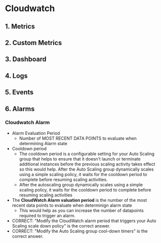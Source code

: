 # Cloudwatch
## 1. Metrics
## 2. Custom Metrics					
## 3. Dashboard
## 4. Logs
## 5. Events	
## 6. Alarms
### Cloudwatch Alarm											
- Alarm Evaluation Period
  - Number of MOST RECENT DATA POINTS to evaluate when determining Alarm state											
- Cooldown period
  - The cooldown period is a configurable setting for your Auto Scaling group that helps to ensure that it doesn't launch or terminate additional instances before the previous scaling activity takes effect so this would help. After the Auto Scaling group dynamically scales using a simple scaling policy, it waits for the cooldown period to complete before resuming scaling activities. 
  - After the autoscaling group dynamically scales using a simple scaling policy, it waits for the cooldown period to complete before resuming scaling activities
- The **CloudWatch Alarm valuation period** is the number of the most recent data points to evaluate when determinign alarm state
  - This would help as you can increase the number of datapoints required to trigger an alarm. 
- CORRECT: "Modify the CloudWatch alarm period that triggers your Auto Scaling scale down policy" is the correct answer. 
- CORRECT: "Modify the Auto Scaling group cool-down timers" is the correct answer. 
